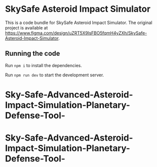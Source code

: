 
  # SkySafe Asteroid Impact Simulator

  This is a code bundle for SkySafe Asteroid Impact Simulator. The original project is available at https://www.figma.com/design/uZRT5X9lsFBO5fqmH4yZXh/SkySafe-Asteroid-Impact-Simulator.

  ## Running the code

  Run `npm i` to install the dependencies.

  Run `npm run dev` to start the development server.
  # Sky-Safe-Advanced-Asteroid-Impact-Simulation-Planetary-Defense-Tool-
# Sky-Safe-Advanced-Asteroid-Impact-Simulation-Planetary-Defense-Tool-
